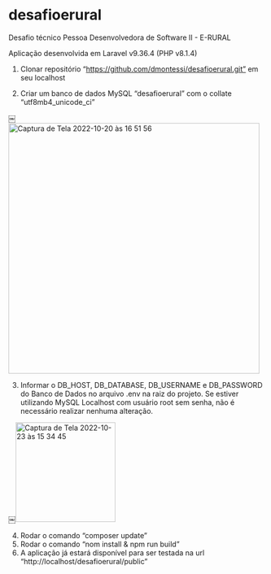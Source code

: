 # desafioerural
Desafio técnico Pessoa Desenvolvedora de Software II - E-RURAL

Aplicação desenvolvida em Laravel v9.36.4 (PHP v8.1.4)

1. Clonar repositório “https://github.com/dmontessi/desafioerural.git” em seu localhost

2. Criar um banco de dados MySQL “desafioerural” com o collate “utf8mb4_unicode_ci”

￼<img width="493" alt="Captura de Tela 2022-10-20 às 16 51 56" src="https://user-images.githubusercontent.com/22962293/197414702-7b3c1cb6-a1fa-4134-b4a4-4e6cc72677f6.png">

3. Informar o DB_HOST, DB_DATABASE, DB_USERNAME e DB_PASSWORD do Banco de Dados no arquivo .env na raiz do projeto. Se estiver utilizando MySQL Localhost com usuário root sem senha, não é necessário realizar nenhuma alteração.

￼<img width="196" alt="Captura de Tela 2022-10-23 às 15 34 45" src="https://user-images.githubusercontent.com/22962293/197414700-610b481a-f648-4cc7-8729-6554c128b2ce.png">

4. Rodar o comando “composer update”
5. Rodar o comando “nom install & npm run build”
6. A aplicação já estará disponível para ser testada na url “http://localhost/desafioerural/public”

 